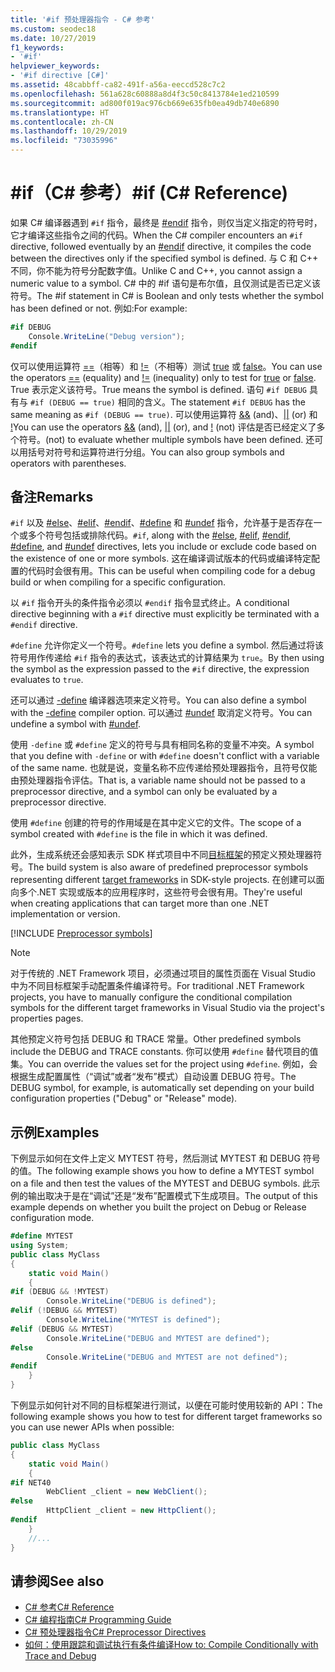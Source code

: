 ```yaml
---
title: '#if 预处理器指令 - C# 参考'
ms.custom: seodec18
ms.date: 10/27/2019
f1_keywords:
- '#if'
helpviewer_keywords:
- '#if directive [C#]'
ms.assetid: 48cabbff-ca82-491f-a56a-eeccd528c7c2
ms.openlocfilehash: 561a628c60888a8d4f3c50c8413784e1ed210599
ms.sourcegitcommit: ad800f019ac976cb669e635fb0ea49db740e6890
ms.translationtype: HT
ms.contentlocale: zh-CN
ms.lasthandoff: 10/29/2019
ms.locfileid: "73035996"
---
```

# <a name="if-c-reference"></a><span data-ttu-id="b4d13-102">#if（C# 参考）</span><span class="sxs-lookup"><span data-stu-id="b4d13-102">#if (C# Reference)</span></span>

<span data-ttu-id="b4d13-103">如果 C# 编译器遇到 `#if` 指令，最终是 [#endif](preprocessor-endif.md) 指令，则仅当定义指定的符号时，它才编译这些指令之间的代码。</span><span class="sxs-lookup"><span data-stu-id="b4d13-103">When the C# compiler encounters an `#if` directive, followed eventually by an [#endif](preprocessor-endif.md) directive, it compiles the code between the directives only if the specified symbol is defined.</span></span> <span data-ttu-id="b4d13-104">与 C 和 C++ 不同，你不能为符号分配数字值。</span><span class="sxs-lookup"><span data-stu-id="b4d13-104">Unlike C and C++, you cannot assign a numeric value to a symbol.</span></span> <span data-ttu-id="b4d13-105">C# 中的 #if 语句是布尔值，且仅测试是否已定义该符号。</span><span class="sxs-lookup"><span data-stu-id="b4d13-105">The #if statement in C# is Boolean and only tests whether the symbol has been defined or not.</span></span> <span data-ttu-id="b4d13-106">例如:</span><span class="sxs-lookup"><span data-stu-id="b4d13-106">For example:</span></span>

```csharp
#if DEBUG
    Console.WriteLine("Debug version");
#endif
```

<span data-ttu-id="b4d13-107">仅可以使用运算符 [==](../operators/equality-operators.md#equality-operator-)（相等）和 [!=](../operators/equality-operators.md#inequality-operator-)（不相等）测试 [true](../keywords/true-literal.md) 或 [false](../keywords/false-literal.md)。</span><span class="sxs-lookup"><span data-stu-id="b4d13-107">You can use the operators [==](../operators/equality-operators.md#equality-operator-) (equality) and [!=](../operators/equality-operators.md#inequality-operator-) (inequality) only to test for [true](../keywords/true-literal.md) or [false](../keywords/false-literal.md).</span></span> <span data-ttu-id="b4d13-108">True 表示定义该符号。</span><span class="sxs-lookup"><span data-stu-id="b4d13-108">True means the symbol is defined.</span></span> <span data-ttu-id="b4d13-109">语句 `#if DEBUG` 具有与 `#if (DEBUG == true)` 相同的含义。</span><span class="sxs-lookup"><span data-stu-id="b4d13-109">The statement `#if DEBUG` has the same meaning as `#if (DEBUG == true)`.</span></span> <span data-ttu-id="b4d13-110">可以使用运算符 [&&](../operators/boolean-logical-operators.md#conditional-logical-and-operator-) (and)、[&#124;&#124;](../operators/boolean-logical-operators.md#conditional-logical-or-operator-) (or) 和 [!](../operators/boolean-logical-operators.md#logical-negation-operator-)</span><span class="sxs-lookup"><span data-stu-id="b4d13-110">You can use the operators [&&](../operators/boolean-logical-operators.md#conditional-logical-and-operator-) (and), [&#124;&#124;](../operators/boolean-logical-operators.md#conditional-logical-or-operator-) (or), and [!](../operators/boolean-logical-operators.md#logical-negation-operator-)</span></span> <span data-ttu-id="b4d13-111">(not) 评估是否已经定义了多个符号。</span><span class="sxs-lookup"><span data-stu-id="b4d13-111">(not) to evaluate whether multiple symbols have been defined.</span></span> <span data-ttu-id="b4d13-112">还可以用括号对符号和运算符进行分组。</span><span class="sxs-lookup"><span data-stu-id="b4d13-112">You can also group symbols and operators with parentheses.</span></span>

## <a name="remarks"></a><span data-ttu-id="b4d13-113">备注</span><span class="sxs-lookup"><span data-stu-id="b4d13-113">Remarks</span></span>

<span data-ttu-id="b4d13-114">`#if` 以及 [#else](preprocessor-else.md)、[#elif](preprocessor-elif.md)、[#endif](preprocessor-endif.md)、[#define](preprocessor-define.md) 和 [#undef](preprocessor-undef.md) 指令，允许基于是否存在一个或多个符号包括或排除代码。</span><span class="sxs-lookup"><span data-stu-id="b4d13-114">`#if`, along with the [#else](preprocessor-else.md), [#elif](preprocessor-elif.md), [#endif](preprocessor-endif.md), [#define](preprocessor-define.md), and [#undef](preprocessor-undef.md) directives, lets you include or exclude code based on the existence of one or more symbols.</span></span> <span data-ttu-id="b4d13-115">这在编译调试版本的代码或编译特定配置的代码时会很有用。</span><span class="sxs-lookup"><span data-stu-id="b4d13-115">This can be useful when compiling code for a debug build or when compiling for a specific configuration.</span></span>

<span data-ttu-id="b4d13-116">以 `#if` 指令开头的条件指令必须以 `#endif` 指令显式终止。</span><span class="sxs-lookup"><span data-stu-id="b4d13-116">A conditional directive beginning with a `#if` directive must explicitly be terminated with a `#endif` directive.</span></span>

<span data-ttu-id="b4d13-117">`#define` 允许你定义一个符号。</span><span class="sxs-lookup"><span data-stu-id="b4d13-117">`#define` lets you define a symbol.</span></span> <span data-ttu-id="b4d13-118">然后通过将该符号用作传递给 `#if` 指令的表达式，该表达式的计算结果为 `true`。</span><span class="sxs-lookup"><span data-stu-id="b4d13-118">By then using the symbol as the expression passed to the `#if` directive, the expression evaluates to `true`.</span></span>

<span data-ttu-id="b4d13-119">还可以通过 [-define](../compiler-options/define-compiler-option.md) 编译器选项来定义符号。</span><span class="sxs-lookup"><span data-stu-id="b4d13-119">You can also define a symbol with the [-define](../compiler-options/define-compiler-option.md) compiler option.</span></span> <span data-ttu-id="b4d13-120">可以通过 [#undef](preprocessor-undef.md) 取消定义符号。</span><span class="sxs-lookup"><span data-stu-id="b4d13-120">You can undefine a symbol with [#undef](preprocessor-undef.md).</span></span>

<span data-ttu-id="b4d13-121">使用 `-define` 或 `#define` 定义的符号与具有相同名称的变量不冲突。</span><span class="sxs-lookup"><span data-stu-id="b4d13-121">A symbol that you define with `-define` or with `#define` doesn't conflict with a variable of the same name.</span></span> <span data-ttu-id="b4d13-122">也就是说，变量名称不应传递给预处理器指令，且符号仅能由预处理器指令评估。</span><span class="sxs-lookup"><span data-stu-id="b4d13-122">That is, a variable name should not be passed to a preprocessor directive, and a symbol can only be evaluated by a preprocessor directive.</span></span>

<span data-ttu-id="b4d13-123">使用 `#define` 创建的符号的作用域是在其中定义它的文件。</span><span class="sxs-lookup"><span data-stu-id="b4d13-123">The scope of a symbol created with `#define` is the file in which it was defined.</span></span>

<span data-ttu-id="b4d13-124">此外，生成系统还会感知表示 SDK 样式项目中不同[目标框架](../../../standard/frameworks.md)的预定义预处理器符号。</span><span class="sxs-lookup"><span data-stu-id="b4d13-124">The build system is also aware of predefined preprocessor symbols representing different [target frameworks](../../../standard/frameworks.md) in SDK-style projects.</span></span> <span data-ttu-id="b4d13-125">在创建可以面向多个.NET 实现或版本的应用程序时，这些符号会很有用。</span><span class="sxs-lookup"><span data-stu-id="b4d13-125">They're useful when creating applications that can target more than one .NET implementation or version.</span></span>

[!INCLUDE [Preprocessor symbols](~/includes/preprocessor-symbols.md)]

> [!NOTE]
> <span data-ttu-id="b4d13-126">对于传统的 .NET Framework 项目，必须通过项目的属性页面在 Visual Studio 中为不同目标框架手动配置条件编译符号。</span><span class="sxs-lookup"><span data-stu-id="b4d13-126">For traditional .NET Framework projects, you have to manually configure the conditional compilation symbols for the different target frameworks in Visual Studio via the project's properties pages.</span></span>

<span data-ttu-id="b4d13-127">其他预定义符号包括 DEBUG 和 TRACE 常量。</span><span class="sxs-lookup"><span data-stu-id="b4d13-127">Other predefined symbols include the DEBUG and TRACE constants.</span></span> <span data-ttu-id="b4d13-128">你可以使用 `#define` 替代项目的值集。</span><span class="sxs-lookup"><span data-stu-id="b4d13-128">You can override the values set for the project using `#define`.</span></span> <span data-ttu-id="b4d13-129">例如，会根据生成配置属性（“调试”或者“发布”模式）自动设置 DEBUG 符号。</span><span class="sxs-lookup"><span data-stu-id="b4d13-129">The DEBUG symbol, for example, is automatically set depending on your build configuration properties ("Debug" or "Release" mode).</span></span>

## <a name="examples"></a><span data-ttu-id="b4d13-130">示例</span><span class="sxs-lookup"><span data-stu-id="b4d13-130">Examples</span></span>

<span data-ttu-id="b4d13-131">下例显示如何在文件上定义 MYTEST 符号，然后测试 MYTEST 和 DEBUG 符号的值。</span><span class="sxs-lookup"><span data-stu-id="b4d13-131">The following example shows you how to define a MYTEST symbol on a file and then test the values of the MYTEST and DEBUG symbols.</span></span> <span data-ttu-id="b4d13-132">此示例的输出取决于是在“调试”还是“发布”配置模式下生成项目。</span><span class="sxs-lookup"><span data-stu-id="b4d13-132">The output of this example depends on whether you built the project on Debug or Release configuration mode.</span></span>

```csharp
#define MYTEST
using System;
public class MyClass
{
    static void Main()
    {
#if (DEBUG && !MYTEST)
        Console.WriteLine("DEBUG is defined");
#elif (!DEBUG && MYTEST)
        Console.WriteLine("MYTEST is defined");
#elif (DEBUG && MYTEST)
        Console.WriteLine("DEBUG and MYTEST are defined");  
#else
        Console.WriteLine("DEBUG and MYTEST are not defined");
#endif
    }
}
```

<span data-ttu-id="b4d13-133">下例显示如何针对不同的目标框架进行测试，以便在可能时使用较新的 API：</span><span class="sxs-lookup"><span data-stu-id="b4d13-133">The following example shows you how to test for different target frameworks so you can use newer APIs when possible:</span></span>

```csharp
public class MyClass
{
    static void Main()
    {
#if NET40
        WebClient _client = new WebClient();
#else
        HttpClient _client = new HttpClient();
#endif
    }
    //...
}
```

## <a name="see-also"></a><span data-ttu-id="b4d13-134">请参阅</span><span class="sxs-lookup"><span data-stu-id="b4d13-134">See also</span></span>

- [<span data-ttu-id="b4d13-135">C# 参考</span><span class="sxs-lookup"><span data-stu-id="b4d13-135">C# Reference</span></span>](../index.md)
- [<span data-ttu-id="b4d13-136">C# 编程指南</span><span class="sxs-lookup"><span data-stu-id="b4d13-136">C# Programming Guide</span></span>](../../programming-guide/index.md)
- [<span data-ttu-id="b4d13-137">C# 预处理器指令</span><span class="sxs-lookup"><span data-stu-id="b4d13-137">C# Preprocessor Directives</span></span>](index.md)
- [<span data-ttu-id="b4d13-138">如何：使用跟踪和调试执行有条件编译</span><span class="sxs-lookup"><span data-stu-id="b4d13-138">How to: Compile Conditionally with Trace and Debug</span></span>](../../../framework/debug-trace-profile/how-to-compile-conditionally-with-trace-and-debug.md)
